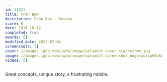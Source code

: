 ```yaml
---
id: 11821
title: Fran Bow
description: Fran Bow - Review
score: 8
date: 2016-10-12
completed: true
awards: []
modified_date: 2022-07-04
screenshots: []
cover: //images.igdb.com/igdb/image/upload/t_cover_big/co1rmm.jpg
image: //images.igdb.com/igdb/image/upload/t_screenshot_huge/wv4rp69zkbqfwz9o3sw3.jpg
videos: []
---
```

Great concepts, unique story, a frustrating middle.
